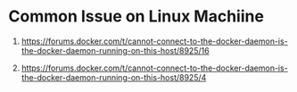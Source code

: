 # Common Issue on Linux Machiine

1. https://forums.docker.com/t/cannot-connect-to-the-docker-daemon-is-the-docker-daemon-running-on-this-host/8925/16

2. https://forums.docker.com/t/cannot-connect-to-the-docker-daemon-is-the-docker-daemon-running-on-this-host/8925/4
